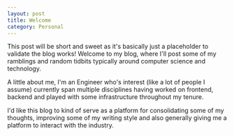 ```yaml
---
layout: post
title: Welcome
category: Personal
---
```


This post will be short and sweet as it's basically just a placeholder to validate the blog works! Welcome to my blog, where I'll post some of my ramblings and random tidbits
typically around computer science and technology.

A little about me, I'm an Engineer who's interest (like a lot of people I assume) currently span multiple disciplines having worked on frontend, backend and played with some
infrastructure throughout my tenure.

I'd like this blog to kind of serve as a platform for consolidating some of my thoughts, improving some of my writing style and also generally giving me a platform to interact
with the industry.
